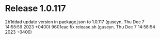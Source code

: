 # Release 1.0.117

2b1ddad update version in package.json to 1.0.117 (guseyn, Thu Dec 7 14:58:56 2023 +0400)
9601eac fix release.sh (guseyn, Thu Dec 7 14:58:54 2023 +0400)
